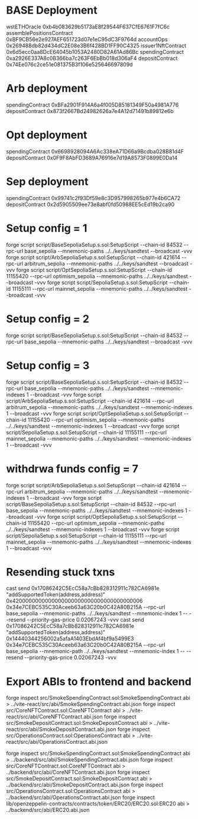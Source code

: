 # BASE Deployment
wstETHOracle 0xb4b083629b5173aE8f29544F637CfE6761F7fC6c
assemblePositionsContract 0xBF9CB56e2e927AEF651723d07e1eC95dC3F9764d
accountOps 0x269488db82d434dC2E08e3B6f428BD1FF90C4325
issuer1NftContract 0x6d5ecc0aa8DcE64045b1053A2480D82A61Ad86Bc
spendingContract 0xa2926E337A8c0B366ba7c263F6EbBb018d306aF4
depositContract 0x74Ee076c2ce51e081375B3f106e525646697809d

# Arb deployment
spendingContract 0xBFa2901F914A6a4f005D85181349F50a4981A776
depositContract 0x873f2667Bd24982626a7e4A12d71491b89812e6b

# Opt deployment
spendingContract 0x6698928094A6Ac338eA71D66a9Bcdba028B81d4F
depositContract 0x0F9F8AbFD3689A76916e7d19A8573F0899E0Da14

# Sep deployment
spendingContract 0x99741c2f93Df59e8c3D957998265b977e4b6CA72
depositContract 0x2d5905509ee73e8abf0fd50988EE5cEd19b2ca90


# Setup config = 1
forge script script/BaseSepoliaSetup.s.sol:SetupScript --chain-id 84532 --rpc-url base_sepolia --mnemonic-paths ../../keys/sandtest --broadcast -vvv
forge script script/ArbSepoliaSetup.s.sol:SetupScript --chain-id 421614 --rpc-url arbitrum_sepolia --mnemonic-paths ../../keys/sandtest --broadcast -vvv
forge script script/OptSepoliaSetup.s.sol:SetupScript --chain-id 11155420 --rpc-url optimism_sepolia --mnemonic-paths ../../keys/sandtest --broadcast -vvv
forge script script/SepoliaSetup.s.sol:SetupScript --chain-id 11155111 --rpc-url mainnet_sepolia --mnemonic-paths ../../keys/sandtest --broadcast -vvv


# Setup config = 2
forge script script/BaseSepoliaSetup.s.sol:SetupScript --chain-id 84532 --rpc-url base_sepolia --mnemonic-paths ../../keys/sandtest --broadcast -vvv

# Setup config = 3
forge script script/BaseSepoliaSetup.s.sol:SetupScript --chain-id 84532 --rpc-url base_sepolia --mnemonic-paths ../../keys/sandtest --mnemonic-indexes 1 --broadcast -vvv
forge script script/ArbSepoliaSetup.s.sol:SetupScript --chain-id 421614 --rpc-url arbitrum_sepolia --mnemonic-paths ../../keys/sandtest --mnemonic-indexes 1 --broadcast -vvv
forge script script/OptSepoliaSetup.s.sol:SetupScript --chain-id 11155420 --rpc-url optimism_sepolia --mnemonic-paths ../../keys/sandtest --mnemonic-indexes 1 --broadcast -vvv
forge script script/SepoliaSetup.s.sol:SetupScript --chain-id 11155111 --rpc-url mainnet_sepolia --mnemonic-paths ../../keys/sandtest --mnemonic-indexes 1 --broadcast -vvv

# withdrwa funds config = 7
forge script script/ArbSepoliaSetup.s.sol:SetupScript --chain-id 421614 --rpc-url arbitrum_sepolia --mnemonic-paths ../../keys/sandtest --mnemonic-indexes 1 --broadcast -vvv
forge script script/BaseSepoliaSetup.s.sol:SetupScript --chain-id 84532 --rpc-url base_sepolia --mnemonic-paths ../../keys/sandtest --mnemonic-indexes 1 --broadcast -vvv
forge script script/OptSepoliaSetup.s.sol:SetupScript --chain-id 11155420 --rpc-url optimism_sepolia --mnemonic-paths ../../keys/sandtest --mnemonic-indexes 1 --broadcast -vvv
forge script script/SepoliaSetup.s.sol:SetupScript --chain-id 11155111 --rpc-url mainnet_sepolia --mnemonic-paths ../../keys/sandtest --mnemonic-indexes 1 --broadcast -vvv

# Resending stuck txns
cast send 0x17086242C5EcC58a7cBb828312911c782CA6981e "addSupportedToken(address,address)" 0x4200000000000000000000000000000000000006 0x34e7CEBC535C30Aceeb63a63C20b0C42A80B215A --rpc-url base_sepolia --mnemonic-paths ../../keys/sandtest --mnemonic-index 1 -- --resend --priority-gas-price 0.02067243 -vvv
cast send 0x17086242C5EcC58a7cBb828312911c782CA6981e "addSupportedToken(address,address)" 0x14440344256002a5afaA1403EbdAf4bf9a5499E3 0x34e7CEBC535C30Aceeb63a63C20b0C42A80B215A --rpc-url base_sepolia --mnemonic-path ../../keys/sandtest --mnemonic-index 1 -- --resend --priority-gas-price 0.02067243 -vvv

# Export ABIs to frontend and backend

forge inspect src/SmokeSpendingContract.sol:SmokeSpendingContract abi > ../vite-react/src/abi/SmokeSpendingContract.abi.json
forge inspect src/CoreNFTContract.sol:CoreNFTContract abi > ../vite-react/src/abi/CoreNFTContract.abi.json
forge inspect src/SmokeDepositContract.sol:SmokeDepositContract abi > ../vite-react/src/abi/SmokeDepositContract.abi.json
forge inspect src/OperationsContract.sol:OperationsContract abi > ../vite-react/src/abi/OperationsContract.abi.json

forge inspect src/SmokeSpendingContract.sol:SmokeSpendingContract abi > ../backend/src/abi/SmokeSpendingContract.abi.json
forge inspect src/CoreNFTContract.sol:CoreNFTContract abi > ../backend/src/abi/CoreNFTContract.abi.json
forge inspect src/SmokeDepositContract.sol:SmokeDepositContract abi > ../backend/src/abi/SmokeDepositContract.abi.json
forge inspect src/OperationsContract.sol:OperationsContract abi > ../backend/src/abi/OperationsContract.abi.json
forge inspect lib/openzeppelin-contracts/contracts/token/ERC20/ERC20.sol:ERC20 abi > ../backend/src/abi/ERC20.abi.json
